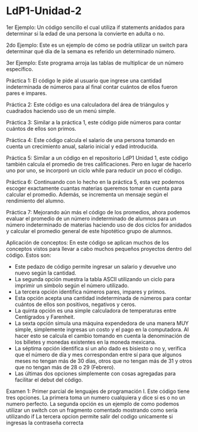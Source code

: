 # LdP1-Unidad-2

1er Ejemplo: Un código sencillo el cual utiliza if statements anidados para determinar si la edad de una persona la convierte en adulta o no.

2do Ejemplo: Este es un ejemplo de cómo se podría utilizar un switch para determinar qué día de la semana es referido un determinado número.

3er Ejemplo: Este programa arroja las tablas de multiplicar de un número específico.

Práctica 1: El código le pide al usuario que ingrese una cantidad indeterminada de números para al final contar cuántos de ellos fueron pares e impares.

Práctica 2: Este código es una calculadora del área de triángulos y cuadrados haciendo uso de un menú simple.

Práctica 3: Similar a la práctica 1, este código pide números para contar cuántos de ellos son primos.

Práctica 4: Este código calcula el salario de una persona tomando en cuenta un crecimiento anual, salario inicial y edad introducida.

Práctica 5: Similar a un código en el repositorio LdP1 Unidad 1, este código también calcula el promedio de tres calificaciones. Pero en lugar de hacerlo uno por uno, se incorporó un ciclo while para reducir un poco el código.

Práctica 6: Continuando con lo hecho en la práctica 5, esta vez podemos escoger exactamente cuantas materias queremos tomar en cuenta para calcular el promedio. Además, se incrementa un mensaje según el rendimiento del alumno.

Práctica 7: Mejorando aún más el código de los promedios, ahora podemos evaluar el promedio de un número indeterminado de alumnos para un número indeterminado de materias haciendo uso de dos ciclos for anidados y calcular el promedio general de este hipotético grupo de alumnos.

Aplicación de conceptos: En este código se aplican muchos de los conceptos vistos para llevar a cabo muchos pequeños proyectos dentro del código. Estos son:
- Este pedazo de código permite ingresar un salario y devuelve uno nuevo según la cantidad.
- La segunda opción muestra la tabla ASCII  utilizando un ciclo para imprimir un símbolo según el número utilizado.
- La tercera opción identifica números pares, impares y primos.
- Esta opción acepta una cantidad indeterminada de números para contar cuántos de ellos son positivos, negativos y ceros.
- La quinta opción es una simple calculadora de temperaturas entre Centígrados y Farenheit.
- La sexta opción simula una máquina expendedora de una manera MUY simple, simplemente ingresas un costo y el pago en la computadora. Al hacer esto se calcula el cambio tomando en cuenta la denominación de los billetes y monedas existentes en la moneda mexicana.
- La séptima opción identifica si un año dado es bisiesto o no y, verifica que el número de día y mes correspondan entre sí para que algunos meses no tengan más de 30 días, otros que no tengan más de 31 y otros que no tengan más de 28 o 29 (Febrero).
- Las últimas dos opciones simplemente con cosas agregadas para facilitar el debut del código.

Examen 1: Primer parcial de lenguajes de programación I. Este código tiene tres opciones. La primera toma un numero cualquiera y dice si es o no un numero perfecto. La segunda opción es un ejemplo de como podemos utilizar un switch con un fragmento comentado mostrando como sería utilizando if La tercera opcion permite salir del codigo unicamente si ingresas la contraseña correcta
